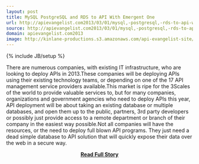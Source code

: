 ```yaml
---
layout: post
title: MySQL PostgreSQL and RDS to API With Emergent One
url: http://apievangelist.com2013/03/01/mysql,-postgresql,-rds-to-api-with-emergent-one/
source: http://apievangelist.com2013/03/01/mysql,-postgresql,-rds-to-api-with-emergent-one/
domain: apievangelist.com2013
image: http://kinlane-productions.s3.amazonaws.com/api-evangelist-site/blog/emergent-one-logo-horizontal.png
---
```

{% include JB/setup %}<p>There are numerous companies, with existing IT infrastructure, who are looking to deploy APIs in 2013.These companies will be deploying APIs using their existing technology teams, or depending on one of the 17 API management service providers available.This market is ripe for the 3Scales of the world to provide valuable services to, but for many companies, organizations and government agencies who need to deploy APIs this year, API deployment will be about taking an existing database or multiple databases, and open them up to the public, partners, 3rd party developers or possibly just provide access to a remote department or branch of their company in the easiest way possible.Not all companies will have the resources, or the need to deploy full blown API programs. They just need a dead simple database to API solution that will quickly expose their data over the web in a secure way.</p>
<center><p><a href="http://apievangelist.com2013/03/01/mysql,-postgresql,-rds-to-api-with-emergent-one/" style='padding:25px; font-sze:18px; font-weight: bold;'>Read Full Story</a></p></center>
